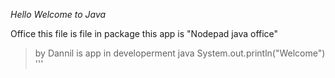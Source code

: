 _Hello Welcome to Java_

Office this file is file in package this app is "Nodepad java office"
>by Dannil is app in developerment
java
System.out.println("Welcome")
'''
